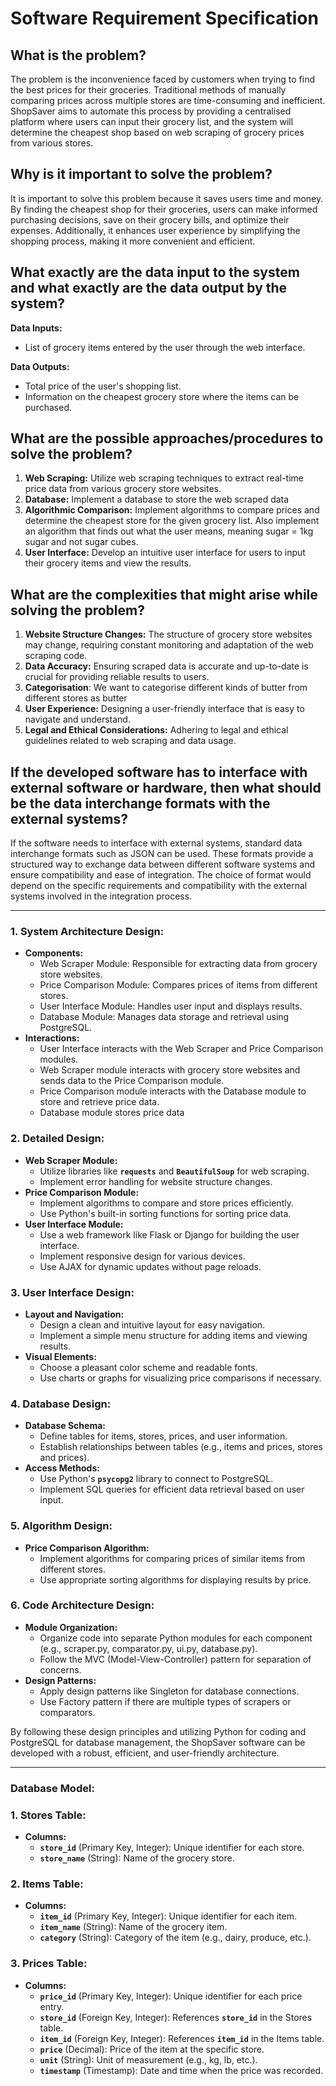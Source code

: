 # Software Requirement Specification

## What is the problem?

The problem is the inconvenience faced by customers when trying to find the best prices for their groceries. Traditional methods of manually comparing prices across multiple stores are time-consuming and inefficient. ShopSaver aims to automate this process by providing a centralised platform where users can input their grocery list, and the system will determine the cheapest shop based on web scraping of grocery prices from various stores.

## Why is it important to solve the problem?

It is important to solve this problem because it saves users time and money. By finding the cheapest shop for their groceries, users can make informed purchasing decisions, save on their grocery bills, and optimize their expenses. Additionally, it enhances user experience by simplifying the shopping process, making it more convenient and efficient.

## What exactly are the data input to the system and what exactly are the data output by the system?

**Data Inputs:**

- List of grocery items entered by the user through the web interface.

**Data Outputs:**

- Total price of the user's shopping list.
- Information on the cheapest grocery store where the items can be purchased.

## What are the possible approaches/procedures to solve the problem?

1. **Web Scraping:** Utilize web scraping techniques to extract real-time price data from various grocery store websites.
2. **Database:** Implement a database to store the web scraped data
3. **Algorithmic Comparison:** Implement algorithms to compare prices and determine the cheapest store for the given grocery list. Also implement an algorithm that finds out what the user means, meaning sugar = 1kg sugar and not sugar cubes.
4. **User Interface:** Develop an intuitive user interface for users to input their grocery items and view the results.

## What are the complexities that might arise while solving the problem?

1. **Website Structure Changes:** The structure of grocery store websites may change, requiring constant monitoring and adaptation of the web scraping code.
2. **Data Accuracy:** Ensuring scraped data is accurate and up-to-date is crucial for providing reliable results to users.
3. **Categorisation**: We want to categorise different kinds of butter from different stores as butter
4. **User Experience:** Designing a user-friendly interface that is easy to navigate and understand.
5. **Legal and Ethical Considerations:** Adhering to legal and ethical guidelines related to web scraping and data usage.

## If the developed software has to interface with external software or hardware, then what should be the data interchange formats with the external systems?

If the software needs to interface with external systems, standard data interchange formats such as JSON can be used. These formats provide a structured way to exchange data between different software systems and ensure compatibility and ease of integration. The choice of format would depend on the specific requirements and compatibility with the external systems involved in the integration process.

---

### **1. System Architecture Design:**

- **Components:**
    - Web Scraper Module: Responsible for extracting data from grocery store websites.
    - Price Comparison Module: Compares prices of items from different stores.
    - User Interface Module: Handles user input and displays results.
    - Database Module: Manages data storage and retrieval using PostgreSQL.
- **Interactions:**
    - User Interface interacts with the Web Scraper and Price Comparison modules.
    - Web Scraper module interacts with grocery store websites and sends data to the Price Comparison module.
    - Price Comparison module interacts with the Database module to store and retrieve price data.
    - Database module stores price data

### **2. Detailed Design:**

- **Web Scraper Module:**
    - Utilize libraries like **`requests`** and **`BeautifulSoup`** for web scraping.
    - Implement error handling for website structure changes.
- **Price Comparison Module:**
    - Implement algorithms to compare and store prices efficiently.
    - Use Python's built-in sorting functions for sorting price data.
- **User Interface Module:**
    - Use a web framework like Flask or Django for building the user interface.
    - Implement responsive design for various devices.
    - Use AJAX for dynamic updates without page reloads.

### **3. User Interface Design:**

- **Layout and Navigation:**
    - Design a clean and intuitive layout for easy navigation.
    - Implement a simple menu structure for adding items and viewing results.
- **Visual Elements:**
    - Choose a pleasant color scheme and readable fonts.
    - Use charts or graphs for visualizing price comparisons if necessary.

### **4. Database Design:**

- **Database Schema:**
    - Define tables for items, stores, prices, and user information.
    - Establish relationships between tables (e.g., items and prices, stores and prices).
- **Access Methods:**
    - Use Python's **`psycopg2`** library to connect to PostgreSQL.
    - Implement SQL queries for efficient data retrieval based on user input.

### **5. Algorithm Design:**

- **Price Comparison Algorithm:**
    - Implement algorithms for comparing prices of similar items from different stores.
    - Use appropriate sorting algorithms for displaying results by price.

### **6. Code Architecture Design:**

- **Module Organization:**
    - Organize code into separate Python modules for each component (e.g., scraper.py, comparator.py, ui.py, database.py).
    - Follow the MVC (Model-View-Controller) pattern for separation of concerns.
- **Design Patterns:**
    - Apply design patterns like Singleton for database connections.
    - Use Factory pattern if there are multiple types of scrapers or comparators.

By following these design principles and utilizing Python for coding and PostgreSQL for database management, the ShopSaver software can be developed with a robust, efficient, and user-friendly architecture.

---

### **Database Model:**

### 1. **Stores Table:**

- **Columns:**
    - **`store_id`** (Primary Key, Integer): Unique identifier for each store.
    - **`store_name`** (String): Name of the grocery store.

### 2. **Items Table:**

- **Columns:**
    - **`item_id`** (Primary Key, Integer): Unique identifier for each item.
    - **`item_name`** (String): Name of the grocery item.
    - **`category`** (String): Category of the item (e.g., dairy, produce, etc.).

### 3. **Prices Table:**

- **Columns:**
    - **`price_id`** (Primary Key, Integer): Unique identifier for each price entry.
    - **`store_id`** (Foreign Key, Integer): References **`store_id`** in the Stores table.
    - **`item_id`** (Foreign Key, Integer): References **`item_id`** in the Items table.
    - **`price`** (Decimal): Price of the item at the specific store.
    - **`unit`** (String): Unit of measurement (e.g., kg, lb, etc.).
    - **`timestamp`** (Timestamp): Date and time when the price was recorded.
